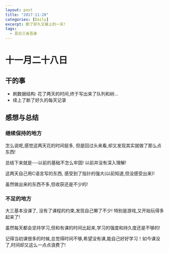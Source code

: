 ```yaml
---
layout: post
title: "2017-11-28"
categories: [Daily]
excerpt: 断了好久又接上的一天!
tags:
  - 吾日三省吾身
---
```



# 十一月二十八日

## 干的事

- 刷数据结构: 花了两天的时间,终于写出来了队列和树...
- 续上了断了好久的每天记录


## 感想与总结

### 继续保持的地方

怎么说呢,感觉这两天花的时间挺多, 但是回过头来看,却又发现其实就做了那么点东西!

总结下来就是---以前的基础不怎么牢固! 以前并没有深入理解!

这两天自己用C语言写的东西, 感受到了指针的强大(以前知道,但没感受出来)!

虽然做出来的东西不多,但收获还是不少的!


### 不足的地方

大三基本没课了, 没有了课程的约束,发现自己懒了不少! 特别是游戏,又开始玩得多起来了!

虽然每天都会坚持学习,但和有课的时间比起来,学习的强度和持久度还是不够的!

记得当初课很多的时候,总觉得时间不够,希望没有课,能自己好好学习！如今课没了,时间却又这么一点点浪费了!
